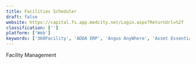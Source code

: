 ```yaml
---
title: Facilities Scheduler
draft: false 
website: https://capital.fs.app.medcity.net/Login.aspx?ReturnUrl=%2f
classification: ['']
platform: ['Web']
keywords: ['360Facility', 'ADDA ERP', 'Angus AnyWhere', 'Asset Essentials', 'BookitWise', 'Cobot', 'Data2Base', 'DigiRez', 'EnergyElephant', 'GeoPal', 'IBM TRIRIGA', 'Lighthouse.io', 'OfficeSpace Software', 'ProLease', 'Property Meld', 'Serraview', 'ServiceChannel', 'SinguFM', 'SmartView', 'SpaceIQ', 'Trimble Manhattan']
---
```

Facility Management